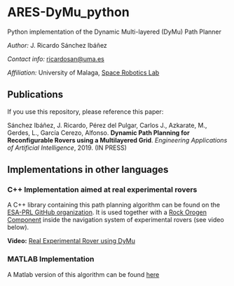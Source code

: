 # ARES-DyMu_python
Python implementation of the Dynamic Multi-layered (DyMu) Path Planner

*Author:* J. Ricardo Sánchez Ibáñez

*Contact info:* ricardosan@uma.es

*Affiliation:* University of Malaga, [Space Robotics Lab](https://www.uma.es/robotics-and-mechatronics/info/107542/robotica-espacial/)

## Publications

If you use this repository, please reference this paper:

Sánchez Ibáñez, J. Ricardo, Pérez del Pulgar, Carlos J., Azkarate, M., Gerdes, L., García Cerezo, Alfonso. **Dynamic Path Planning for Reconfigurable Rovers using a Multilayered Grid**. *Engineering Applications of Artificial Intelligence*, 2019. (IN PRESS)


## Implementations in other languages

### C++ Implementation aimed at real experimental rovers

A C++ library containing this path planning algorithm can be found on the [ESA-PRL GitHub organization](https://github.com/esa-prl/planning-path_planning). It is used together with a [Rock Orogen Component](https://github.com/esa-prl/planning-orogen-path_planning) inside the navigation system of experimental rovers (see video below).

**Video:** [Real Experimental Rover using DyMu](https://youtu.be/X4mihNTEVGw)

### MATLAB Implementation

A Matlab version of this algorithm can be found [here](https://github.com/spaceuma/ARES-DyMu_matlab)
